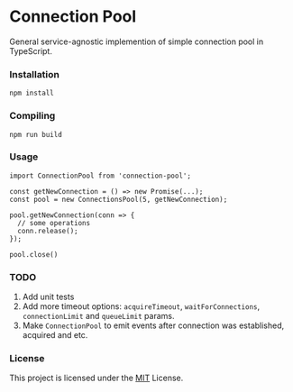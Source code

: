# Connection Pool
General service-agnostic implemention of simple connection pool in TypeScript.

### Installation
```
npm install
```

###  Compiling
```
npm run build
```

### Usage
```
import ConnectionPool from 'connection-pool';

const getNewConnection = () => new Promise(...);
const pool = new ConnectionsPool(5, getNewConnection);

pool.getNewConnection(conn => {
  // some operations
  conn.release();
});

pool.close()
```

### TODO
1. Add unit tests
2. Add more timeout options: `acquireTimeout`, `waitForConnections`, `connectionLimit` and `queueLimit` params.
3. Make `ConnectionPool` to emit events after connection was established, acquired and etc.

### License
This project is licensed under the [MIT](https://choosealicense.com/licenses/mit/) License.
